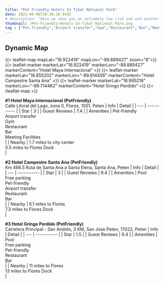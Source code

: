 ```yaml
---
title: "Pet Friendly Hotels In Tikal National Park"
date: 2023-08-06T20:30:10.919Z
# description: "Here we show you an extremely low risk and and another medium risk approach to earn passive income "
thumbnail: /Pet-Friendly-Hotels-In-Tikal-National-Park.png
tag : ["Pet-friendly","Airport transfer","Gym","Restaurant","Bar","Meeting Facilities","Pool","Free parking"]
---
```


## Dynamic Map
{{< leaflet-map  mapLat="16.922419" mapLon="-89.889427" zoom="8">}}
    {{< leaflet-marker markerLat="16.922419" markerLon="-89.889427" markerContent="Hotel Maya Internacional" >}}
    {{< leaflet-marker markerLat="16.855202" markerLon="-89.814456" markerContent="Hotel Campestre Santa Ana" >}}
    {{< leaflet-marker markerLat="16.995216" markerLon="-89.714462" markerContent="Hotel Gringo Perdido" >}}
{{< /leaflet-map >}}


**#1 Hotel Maya Internacional (PetFriendly)**<br>Calle Litoral del Lago, zona 0, Flores, 1001, Peten
| Info | Detail |
| --- | ----------- |
| Star | 3 |
| Guest Reviews | 7.4 |
| Amenities | Pet-friendly<br>Airport transfer<br>Gym<br>Restaurant<br>Bar<br>Meeting Facilities<br> |
| Nearby | 1.7 miles to city center<br>0.5 miles to Flores Dock<br> |

**#2 Hotel Campestre Santa Ana (PetFriendly)**<br>Km 466.5 Ruta de Santa Ana a Santa Elena, Santa Ana, Peten
| Info | Detail |
| --- | ----------- |
| Star | 3 |
| Guest Reviews | 9.4 |
| Amenities | Pool<br>Free parking<br>Pet-friendly<br>Airport transfer<br>Restaurant<br>Bar<br> |
| Nearby | 6.1 miles to Flores<br>7.3 miles to Flores Dock<br> |

**#3 Hotel Gringo Perdido (PetFriendly)**<br>Carretera Principal - San Andrés, 3 KM, San Jose Peten, 17022, Peten
| Info | Detail |
| --- | ----------- |
| Star | 1.5 |
| Guest Reviews | 9.4 |
| Amenities | Pool<br>Free parking<br>Pet-friendly<br>Restaurant<br>Bar<br> |
| Nearby | 11 miles to Flores<br>13 miles to Flores Dock<br> |

